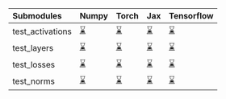 | Submodules       | Numpy                                                                                                                           | Torch                                                                                                                           | Jax                                                                                                                             | Tensorflow                                                                                                                      |
|:-----------------|:--------------------------------------------------------------------------------------------------------------------------------|:--------------------------------------------------------------------------------------------------------------------------------|:--------------------------------------------------------------------------------------------------------------------------------|:--------------------------------------------------------------------------------------------------------------------------------|
| test_activations | <a href="https://github.com/unifyai/ivy/runs/8035962327?check_suite_focus=true" rel="noopener noreferrer" target="_blank">⌛</a> | <a href="https://github.com/unifyai/ivy/runs/8035962751?check_suite_focus=true" rel="noopener noreferrer" target="_blank">⌛</a> | <a href="https://github.com/unifyai/ivy/runs/8035963428?check_suite_focus=true" rel="noopener noreferrer" target="_blank">⌛</a> | <a href="https://github.com/unifyai/ivy/runs/8035964097?check_suite_focus=true" rel="noopener noreferrer" target="_blank">⌛</a> |
| test_layers      | <a href="https://github.com/unifyai/ivy/runs/8035962426?check_suite_focus=true" rel="noopener noreferrer" target="_blank">⌛</a> | <a href="https://github.com/unifyai/ivy/runs/8035962875?check_suite_focus=true" rel="noopener noreferrer" target="_blank">⌛</a> | <a href="https://github.com/unifyai/ivy/runs/8035963584?check_suite_focus=true" rel="noopener noreferrer" target="_blank">⌛</a> | <a href="https://github.com/unifyai/ivy/runs/8035964231?check_suite_focus=true" rel="noopener noreferrer" target="_blank">⌛</a> |
| test_losses      | <a href="https://github.com/unifyai/ivy/runs/8035962529?check_suite_focus=true" rel="noopener noreferrer" target="_blank">⌛</a> | <a href="https://github.com/unifyai/ivy/runs/8035963036?check_suite_focus=true" rel="noopener noreferrer" target="_blank">⌛</a> | <a href="https://github.com/unifyai/ivy/runs/8035963750?check_suite_focus=true" rel="noopener noreferrer" target="_blank">⌛</a> | <a href="https://github.com/unifyai/ivy/runs/8035964395?check_suite_focus=true" rel="noopener noreferrer" target="_blank">⌛</a> |
| test_norms       | <a href="https://github.com/unifyai/ivy/runs/8035962637?check_suite_focus=true" rel="noopener noreferrer" target="_blank">⌛</a> | <a href="https://github.com/unifyai/ivy/runs/8035963250?check_suite_focus=true" rel="noopener noreferrer" target="_blank">⌛</a> | <a href="https://github.com/unifyai/ivy/runs/8035963930?check_suite_focus=true" rel="noopener noreferrer" target="_blank">⌛</a> | <a href="https://github.com/unifyai/ivy/runs/8035964542?check_suite_focus=true" rel="noopener noreferrer" target="_blank">⌛</a> |